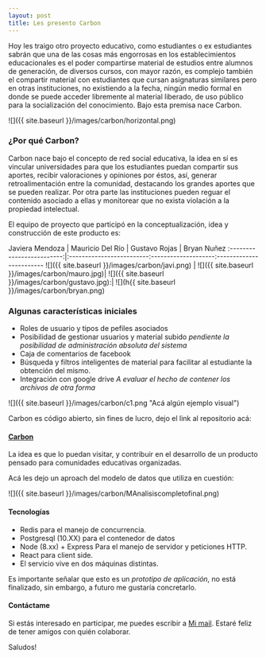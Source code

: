 ```yaml
---
layout: post
title: Les presento Carbon
---
```


Hoy les traigo otro proyecto educativo, como estudiantes o ex estudiantes sabrán que una de las cosas más engorrosas en los establecimientos educacionales es el poder compartirse material de estudios entre alumnos de generación, de diversos cursos, con mayor razón, es complejo también el compartir material con estudiantes que cursan asignaturas similares pero en otras instituciones, no existiendo a la fecha, ningún medio formal en donde se puede acceder libremente al material liberado, de uso público para la socialización del conocimiento. Bajo esta premisa nace Carbon.

![]({{ site.baseurl }}/images/carbon/horizontal.png)

### ¿Por qué Carbon?

Carbon nace bajo el concepto de red social educativa, la idea en sí es vincular universidades para que los estudiantes puedan compartir sus aportes, recibir valoraciones y opiniones por éstos, así, generar retroalimentación entre la comunidad, destacando los grandes aportes que se pueden realizar. Por otra parte las instituciones pueden reguar el contenido asociado a ellas y monitorear que no exista violación a la propiedad intelectual.

El equipo de proyecto que participó en la conceptualización, idea y construcción de este producto es:

Javiera Mendoza            |  Mauricio Del Río        |  Gustavo Rojas     |  Bryan Nuñez
:-------------------------:|:-------------------------:--------------------:------------------------
![]({{ site.baseurl }}/images/carbon/javi.png)  |  ![]({{ site.baseurl }}/images/carbon/mauro.jpg)|  ![]({{ site.baseurl }}/images/carbon/gustavo.jpg):|   ![](h{{ site.baseurl }}/images/carbon/bryan.png)

### Algunas características iniciales

* Roles de usuario y tipos de pefiles asociados
* Posibilidad de gestionar usuarios y material subido *pendiente la posibilidad de administración absoluta del sistema*
* Caja de comentarios de facebook
* Búsqueda y filtros inteligentes de material para facilitar al estudiante la obtención del mismo.
* Integración con google drive *A evaluar el hecho de contener los archivos de otra forma*

![]({{ site.baseurl }}/images/carbon/c1.png "Acá algún ejemplo visual")


Carbon es código abierto, sin fines de lucro, dejo el link al repositorio acá: 

####  [Carbon](https://github.com/mauriciodelrio/lendme)

La idea es que lo puedan visitar, y contribuir en el desarrollo de un producto pensado para comunidades educativas organizadas.

Acá les dejo un aproach del modelo de datos que utiliza en cuestión:

![]({{ site.baseurl }}/images/carbon/MAnalisiscompletofinal.png)


####  Tecnologías

* Redis para el manejo de concurrencia.
* Postgresql (10.XX) para el contenedor de datos
* Node (8.xx) + Express Para el manejo de servidor y peticiones HTTP.
* React para client side.
* El servicio vive en dos máquinas distintas.

Es importante señalar que esto es un *prototipo de aplicación*, no está finalizado, sin embargo, a futuro me gustaría concretarlo.

#### Contáctame

Si estás interesado en participar, me puedes escribir a [Mi mail](mailto:mauricio.delr@gmail.com).
Estaré feliz de tener amigos con quién colaborar.

Saludos! 
